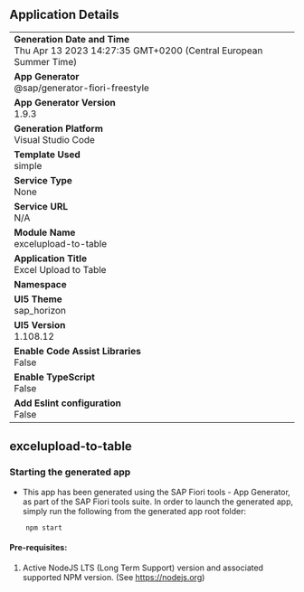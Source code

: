 ## Application Details
|               |
| ------------- |
|**Generation Date and Time**<br>Thu Apr 13 2023 14:27:35 GMT+0200 (Central European Summer Time)|
|**App Generator**<br>@sap/generator-fiori-freestyle|
|**App Generator Version**<br>1.9.3|
|**Generation Platform**<br>Visual Studio Code|
|**Template Used**<br>simple|
|**Service Type**<br>None|
|**Service URL**<br>N/A
|**Module Name**<br>excelupload-to-table|
|**Application Title**<br>Excel Upload to Table|
|**Namespace**<br>|
|**UI5 Theme**<br>sap_horizon|
|**UI5 Version**<br>1.108.12|
|**Enable Code Assist Libraries**<br>False|
|**Enable TypeScript**<br>False|
|**Add Eslint configuration**<br>False|

## excelupload-to-table



### Starting the generated app

-   This app has been generated using the SAP Fiori tools - App Generator, as part of the SAP Fiori tools suite.  In order to launch the generated app, simply run the following from the generated app root folder:

```
    npm start
```

#### Pre-requisites:

1. Active NodeJS LTS (Long Term Support) version and associated supported NPM version.  (See https://nodejs.org)


